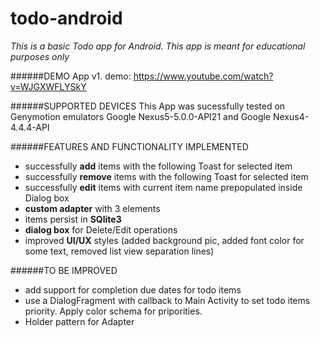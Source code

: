 # todo-android
*This is a basic Todo app for Android. This app is meant for educational purposes only*

######DEMO
App v1. demo: https://www.youtube.com/watch?v=WJGXWFLYSkY

######SUPPORTED DEVICES
This App was sucessfully tested on Genymotion emulators Google Nexus5-5.0.0-API21 and Google Nexus4-4.4.4-API

######FEATURES AND FUNCTIONALITY IMPLEMENTED 
- successfully **add** items with the following Toast for selected item
- successfully **remove** items with the following Toast for selected item
- successfully **edit** items with current item name prepopulated inside Dialog box
- **custom adapter** with 3 elements 
- items persist in **SQlite3**
- **dialog box** for Delete/Edit operations 
- improved **UI/UX** styles (added background pic, added font color for some text, removed list view separation lines)


######TO BE IMPROVED
- add support for completion due dates for todo items
- use a DialogFragment with callback to Main Activity to set todo items priority.
Apply color schema for priporities.
- Holder pattern for Adapter






